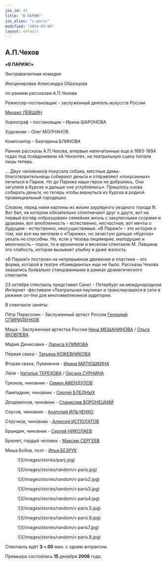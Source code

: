 ```yaml
---
jos_id: 41
title: "В ПАРИЖ!"
jos_alias: "v-paris"
modified: "2014-03-06"
layout: default
---
```


## А.П.Чехов

**«В ПАРИЖ!»**

Экстравагантная комедия

Инсценировка Александра Образцова

по ранним рассказам А.П.Чехова

Режиссер-постановщик - заслуженный деятель искусств России

[Михаил ЛЕВШИН](153-mihail-levshin.html)

Хореограф – постановщик – Ирина ШАРОНОВА

Художник – Олег МОЛЧАНОВ

Композитор – Екатерина БЛИНОВА

Ранние рассказы А.П.Чехова, впервые напечатанные еще в 1893-1894 годах под псевдонимом «А.Чехонте», на театральную сцену попали лишь теперь.

… Двух чиновников покусала собака, местные дамы-благотворительницы собирают деньги и отправляют «покусанных» лечиться в Париж. Но до Парижа наши герои не добрались. Они загуляли в Курске и дальше «не углублялись». Пришлось снова собирать деньги, но теперь чтобы вернуться из Курска в родной провинциальный городишко.

Словом, перед нами картины из жизни заурядного уездного города N. Вот бал, на котором обязательно сплетничают друг о друге, вот на первый взгляд «образцовая» семейная жизнь с закулисными ссорами и драками, вот влюбленность - естественно, несчастная, вот мечты о будущем - естественно, неосуществимые. «В Париж!» - это история о том, как все мы мечтаем о «Париже», но зачастую дальше «Курска» уехать не способны. Но, если у Чехова лицемерие, малодушие и мелочность – порок, то в ироничном и веселом спектакле М. Левшина это слабость, которая вызывает улыбку и даже жалость.

«В Париж!» построен на непрерывном движении и пластике – это форма, которой в театре «Комедианты» еще не было. Рассказы Чехова оказались буквально станцованными в рамках драматического спектакля.

23 октября спектакль представил Санкт - Петербург на международном Интернет -фестивале «Театральная паутина» и транслировался в сети в режиме on-line для многомиллионной аудитории.

В спектакле заняты:

Пётр Пересолин - Заслуженный артист России [Геннадий СПИРИДЕНКОВ](27--gennadij-spiridenkov-za-rf.html)

Маша - Заслуженная артистка России [Нина МЕЩАНИНОВА](25-mewaninova-nina.html) / [Ольга ЯКОВЛЕВА](89-olga-yakovleva.html)

Мария Денисовна - [Лариса КЛИМОВА](65-larisa-klimova.html)

Первая сваха - [Татьяна КОЖЕВНИКОВА](80-tatiana-kogevnikova.html)

Вторая сваха, Лукинична - [Ирина МИТЮШКИНА](62-irina-mityshkina.html)

Лёля - [Наталья ТЕРЕХОВА](56-natasha-terehova.html) / [Оксана СУРНИНА](85-oksana-surnina.html)

Грязнов, чиновник - [Семен АФЕНДУЛОВ](22-afendulov-semen.html)

Лампадкин, чиновник - [Сергей БЛЕДНЫХ](24-blednyh-sergej.html)

Дездемонов, чиновник - [Станислав ВОРОНЕЦКИЙ](51-stas-voronetski.html)

Соусов, чиновник - [Анатолий ИЛЬЧЕНКО](55-anatolii-ilchenko.html)

Стручков, чиновник -[ Алексей ИСПОЛАТОВ](53-aleksei-ispolatov.html)

Брындин, чиновник - [Сергей НИКОЛАЕВ](52-sergei-nikolaev.html)

Брюнет, гордый человек - [Максим СЕРГЕЕВ](57-maxsim-sergeev.html)

Миша Бобов, поэт - [Илья БЕЗРУК](83-bezryk-ilya.html)

<figure>
![](/images/stories/parij.jpg)
</figure>

<figure>
![](/images/stories/random/v paris.jpg)
</figure>

<figure>
![](/images/stories/random/v paris2.jpg)
</figure>

<figure>
![](/images/stories/random/v paris3.jpg)
</figure>

<figure>
![](/images/stories/random/v paris4.jpg)
</figure>

<figure>
![](/images/stories/random/v paris.5.jpg)
</figure>

<figure>
![](/images/stories/random/v paris.6.jpg)
</figure>

<figure>
![](/images/stories/random/v paris7.jpg)
</figure>

<figure>
![](/images/stories/random/v paris.8.jpg)
</figure>

Спектакль идёт **3** ч.**00** мин. с одним антрактом.

Премьера состоялась **15** декабря **2006** года.

